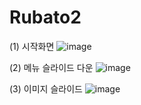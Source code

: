 # Rubato2

(1) 시작화면
![image](https://user-images.githubusercontent.com/89179991/161180890-700b18b3-2440-44f0-a20f-9e4598d90ede.png)

(2) 메뉴 슬라이드 다운
![image](https://user-images.githubusercontent.com/89179991/161180954-da66e153-035b-4fe6-928e-a4d8a7a157cc.png)


(3) 이미지 슬라이드
![image](https://user-images.githubusercontent.com/89179991/161181034-b49c6eac-4c5b-4983-bcaa-904af77eac7a.png)
